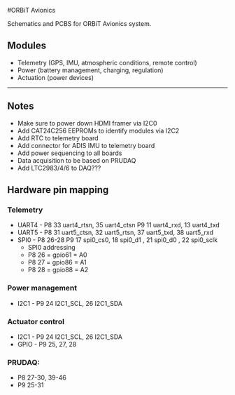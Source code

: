 #ORBiT Avionics

Schematics and PCBS for ORBiT Avionics system.

## Modules

- Telemetry (GPS, IMU, atmospheric conditions, remote control)
- Power (battery management, charging, regulation)
- Actuation (power devices)
*********************************************

## Notes

- Make sure to power down HDMI framer via I2C0
- Add CAT24C256 EEPROMs to identify modules via I2C2
- Add RTC to telemetry board
- Add connector for ADIS IMU to telemetry board
- Add power sequencing to all boards
- Data acquisition to be based on PRUDAQ
- Add LTC2983/4/6 to DAQ???

## Hardware pin mapping

### Telemetry

- UART4 - P8 33 uart4_rtsn, 35 uart4_ctsn 							P9 11 uart4_rxd, 13 uart4_txd
- UART5 - P8 31 uart5_ctsn, 32 uart5_rtsn, 37 uart5_txd, 38 uart5_rxd
- SPI0 -	P8 26-28													P9 17 spi0_cs0, 18 spi0_d1 , 21 spi0_d0 , 22 spi0_sclk
    - SPI0 addressing
    - P8 26 = gpio61 = A0
    - P8 27 = gpio86 = A1
    - P8 28 = gpio88 = A2

### Power management

- I2C1 - P9 24 I2C1_SCL, 26 I2C1_SDA

### Actuator control

- I2C1 - P9 24 I2C1_SCL, 26 I2C1_SDA
- GPIO - P9 25, 27, 28

### PRUDAQ:
- P8 27-30, 39-46
- P9 25-31
